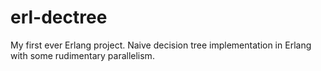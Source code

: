 # erl-dectree
My first ever Erlang project. Naive decision tree implementation in Erlang with some rudimentary parallelism.
